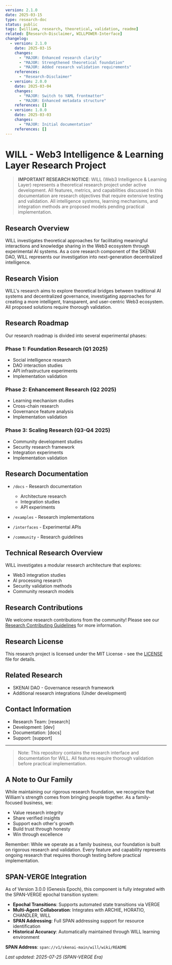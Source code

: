 ```yaml
---
version: 2.1.0
date: 2025-03-15
type: research-doc
status: public
tags: [william, research, theoretical, validation, readme]
related: [Research-Disclaimer, WILLPOWER-Interface]
changelog:
  - version: 2.1.0
    date: 2025-03-15
    changes:
      - "MAJOR: Enhanced research clarity"
      - "MAJOR: Strengthened theoretical foundation"
      - "MAJOR: Added research validation requirements"
    references:
      - "Research-Disclaimer"
  - version: 2.0.0
    date: 2025-03-04
    changes:
      - "MAJOR: Switch to YAML frontmatter"
      - "MAJOR: Enhanced metadata structure"
    references: []
  - version: 1.0.0
    date: 2025-03-03
    changes:
      - "MAJOR: Initial documentation"
    references: []
---
```


# WILL - Web3 Intelligence & Learning Layer Research Project

> **IMPORTANT RESEARCH NOTICE**: WILL (Web3 Intelligence & Learning Layer) represents a theoretical research project under active development. All features, metrics, and capabilities discussed in this documentation are research objectives that require extensive testing and validation. All intelligence systems, learning mechanisms, and integration methods are proposed models pending practical implementation.

## Research Overview

WILL investigates theoretical approaches for facilitating meaningful interactions and knowledge sharing in the Web3 ecosystem through experimental AI systems. As a core research component of the SKENAI DAO, WILL represents our investigation into next-generation decentralized intelligence.

## Research Vision

WILL's research aims to explore theoretical bridges between traditional AI systems and decentralized governance, investigating approaches for creating a more intelligent, transparent, and user-centric Web3 ecosystem. All proposed solutions require thorough validation.

## Research Roadmap

Our research roadmap is divided into several experimental phases:

### Phase 1: Foundation Research (Q1 2025)
- Social intelligence research
- DAO interaction studies
- API infrastructure experiments
- Implementation validation

### Phase 2: Enhancement Research (Q2 2025)
- Learning mechanism studies
- Cross-chain research
- Governance feature analysis
- Implementation validation

### Phase 3: Scaling Research (Q3-Q4 2025)
- Community development studies
- Security research framework
- Integration experiments
- Implementation validation

## Research Documentation

- `/docs` - Research documentation
  - Architecture research
  - Integration studies
  - API experiments
  
- `/examples` - Research implementations
- `/interfaces` - Experimental APIs
- `/community` - Research guidelines

## Technical Research Overview

WILL investigates a modular research architecture that explores:
- Web3 integration studies
- AI processing research
- Security validation methods
- Community research models

## Research Contributions

We welcome research contributions from the community! Please see our [Research Contributing Guidelines](./docs/CONTRIBUTING.md) for more information.

## Research License

This research project is licensed under the MIT License - see the [LICENSE](./LICENSE) file for details.

## Related Research

- SKENAI DAO - Governance research framework
- Additional research integrations (Under development)

## Contact Information
- Research Team: [research]
- Development: [dev]
- Documentation: [docs]
- Support: [support]

---

> Note: This repository contains the research interface and documentation for WILL. All features require thorough validation before practical implementation.

## A Note to Our Family

While maintaining our rigorous research foundation, we recognize that William's strength comes from bringing people together. As a family-focused business, we:
- Value research integrity
- Share verified insights
- Support each other's growth
- Build trust through honesty
- Win through excellence

Remember: While we operate as a family business, our foundation is built on rigorous research and validation. Every feature and capability represents ongoing research that requires thorough testing before practical implementation.


## SPAN-VERGE Integration

As of Version 3.0.0 (Genesis Epoch), this component is fully integrated with the SPAN-VERGE epochal transition system:

- **Epochal Transitions**: Supports automated state transitions via VERGE
- **Multi-Agent Collaboration**: Integrates with ARCHIE, HORATIO, CHANDLER, WILL
- **SPAN Addressing**: Full SPAN addressing support for resource identification
- **Historical Accuracy**: Automatically maintained through WILL learning environment

**SPAN Address**: `span://v1/skenai-main/will/wiki/README`

*Last updated: 2025-07-25 (SPAN-VERGE Era)*
